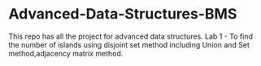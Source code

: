 # Advanced-Data-Structures-BMS
This repo has all the project for advanced data structures.
 Lab 1 - To find the number of islands using disjoint set method including Union and Set method,adjacency matrix method.
